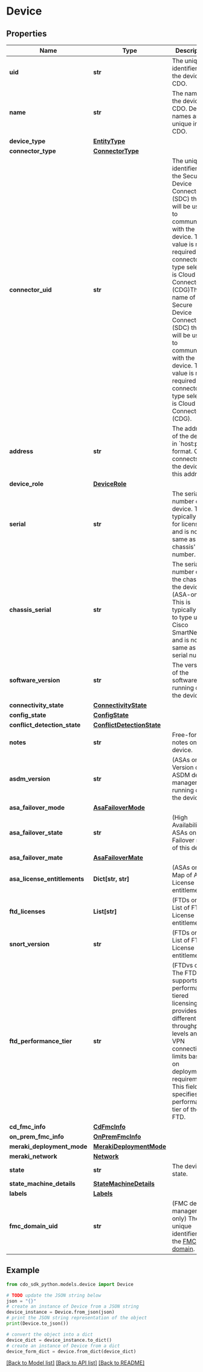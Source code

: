 # Device


## Properties

Name | Type | Description | Notes
------------ | ------------- | ------------- | -------------
**uid** | **str** | The unique identifier of the device in CDO. | [optional] 
**name** | **str** | The name of the device in CDO. Device names are unique in CDO. | 
**device_type** | [**EntityType**](EntityType.md) |  | 
**connector_type** | [**ConnectorType**](ConnectorType.md) |  | [optional] 
**connector_uid** | **str** | The unique identifier of the Secure Device Connector (SDC) that will be used to communicate with the device. This value is not required if the connector type selected is Cloud Connector (CDG)The name of the Secure Device Connector (SDC) that will be used to communicate with the device. This value is not required if the connector type selected is Cloud Connector (CDG). | [optional] 
**address** | **str** | The address of the device, in &#x60;host:port&#x60; format. CDO connects to the device at this address. | [optional] 
**device_role** | [**DeviceRole**](DeviceRole.md) |  | [optional] 
**serial** | **str** | The serial number of the device. This is typically used for licensing, and is not the same as the chassis&#39; serial number. | [optional] 
**chassis_serial** | **str** | The serial number on the chassis of the device (ASA-only). This is typically used to type up to Cisco SmartNet, and is not the same as the serial number. | [optional] 
**software_version** | **str** | The version of the software running on the device. | [optional] 
**connectivity_state** | [**ConnectivityState**](ConnectivityState.md) |  | [optional] 
**config_state** | [**ConfigState**](ConfigState.md) |  | [optional] 
**conflict_detection_state** | [**ConflictDetectionState**](ConflictDetectionState.md) |  | [optional] 
**notes** | **str** | Free-form notes on the device. | [optional] 
**asdm_version** | **str** | (ASAs only) Version of the ASDM device manager running on the device. | [optional] 
**asa_failover_mode** | [**AsaFailoverMode**](AsaFailoverMode.md) |  | [optional] 
**asa_failover_state** | **str** | (High Availability ASAs only) Failover state of this device. | [optional] 
**asa_failover_mate** | [**AsaFailoverMate**](AsaFailoverMate.md) |  | [optional] 
**asa_license_entitlements** | **Dict[str, str]** | (ASAs only) Map of ASA License entitlements. | [optional] 
**ftd_licenses** | **List[str]** | (FTDs only) List of FTD License entitlements. | [optional] 
**snort_version** | **str** | (FTDs only) List of FTD License entitlements. | [optional] 
**ftd_performance_tier** | **str** | (FTDvs only) The FTDv supports performance-tiered licensing that provides different throughput levels and VPN connection limits based on deployment requirements. This field specifies the performance tier of the FTD. | [optional] 
**cd_fmc_info** | [**CdFmcInfo**](CdFmcInfo.md) |  | [optional] 
**on_prem_fmc_info** | [**OnPremFmcInfo**](OnPremFmcInfo.md) |  | [optional] 
**meraki_deployment_mode** | [**MerakiDeploymentMode**](MerakiDeploymentMode.md) |  | [optional] 
**meraki_network** | [**Network**](Network.md) |  | [optional] 
**state** | **str** | The device state. | [optional] 
**state_machine_details** | [**StateMachineDetails**](StateMachineDetails.md) |  | [optional] 
**labels** | [**Labels**](Labels.md) |  | [optional] 
**fmc_domain_uid** | **str** | (FMC device managers only) The unique identifier of the [FMC domain](https://www.cisco.com/c/en/us/td/docs/security/secure-firewall/management-center/admin/740/management-center-admin-74/system-domains.html). | [optional] 

## Example

```python
from cdo_sdk_python.models.device import Device

# TODO update the JSON string below
json = "{}"
# create an instance of Device from a JSON string
device_instance = Device.from_json(json)
# print the JSON string representation of the object
print(Device.to_json())

# convert the object into a dict
device_dict = device_instance.to_dict()
# create an instance of Device from a dict
device_form_dict = device.from_dict(device_dict)
```
[[Back to Model list]](../README.md#documentation-for-models) [[Back to API list]](../README.md#documentation-for-api-endpoints) [[Back to README]](../README.md)


